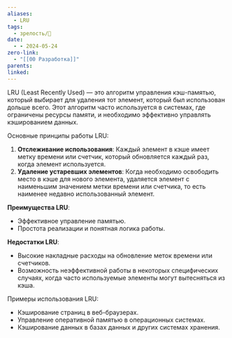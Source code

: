 ```yaml
---
aliases:
  - LRU
tags:
  - зрелость/🌱
date:
  - - 2024-05-24
zero-link:
  - "[[00 Разработка]]"
parents: 
linked:
---
```

LRU (Least Recently Used) — это алгоритм управления кэш-памятью, который выбирает для удаления тот элемент, который был использован дольше всего. Этот алгоритм часто используется в системах, где ограничены ресурсы памяти, и необходимо эффективно управлять кэшированием данных.

Основные принципы работы LRU:
1. **Отслеживание использования**: Каждый элемент в кэше имеет метку времени или счетчик, который обновляется каждый раз, когда элемент используется.
2. **Удаление устаревших элементов**: Когда необходимо освободить место в кэше для нового элемента, удаляется элемент с наименьшим значением метки времени или счетчика, то есть наименее недавно использованный элемент.

**Преимущества LRU**:
- Эффективное управление памятью.
- Простота реализации и понятная логика работы.

**Недостатки LRU**:
- Высокие накладные расходы на обновление меток времени или счетчиков.
- Возможность неэффективной работы в некоторых специфических случаях, когда часто используемые элементы могут вытесняться из кэша.

Примеры использования LRU:
- Кэширование страниц в веб-браузерах.
- Управление оперативной памятью в операционных системах.
- Кэширование данных в базах данных и других системах хранения.
